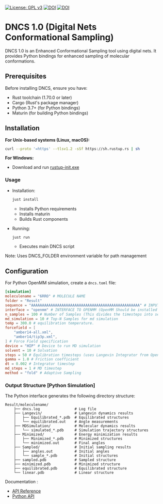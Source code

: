[![License: GPL v3](https://img.shields.io/badge/License-GPLv3-blue.svg)](https://www.gnu.org/licenses/gpl-3.0)
[![DOI](https://img.shields.io/badge/DOI-10.1039%2FD4CP01891E-blue)](https://doi.org/10.1039/D4CP01891E)
[![DOI](https://zenodo.org/badge/863510320.svg)](https://doi.org/10.5281/zenodo.14054733)
# DNCS 1.0 (Digital Nets Conformational Sampling)

DNCS 1.0 is an Enhanced Conformational Sampling tool using digital nets. It provides  Python bindings for enhanced sampling of molecular conformations.


## Prerequisites

Before installing DNCS, ensure you have:

- Rust toolchain (1.70.0 or later)
- Cargo (Rust's package manager)
- Python 3.7+ (for Python bindings)
- Maturin (for building Python bindings)

## Installation

**For Unix-based systems (Linux, macOS):**
```bash
curl --proto '=https' --tlsv1.2 -sSf https://sh.rustup.rs | sh
```

**For Windows:**
- Download and run [rustup-init.exe](https://rustup.rs)

### Usage

- Installation:

  ```bash
  just install
  ```
  - Installs Python requirements
  - Installs maturin
  - Builds Rust components

- Running:
  ```bash
  just run
  ```
  - Executes main DNCS script

Note: Uses DNCS_FOLDER environment variable for path management

## Configuration

For Python OpenMM simulation, create a `dncs.toml` file:

```toml
[simulation]
moleculename = "6RRO" # MOLECULE NAME
folder = "Result"
sequence = "AAAAAAAAAAAAAAAAAAAAAAAAAAAAAAAAAAAAAAAAAAAAAAAAAA" # INPUT SEQUENCE
interface = "openmm" # INTERFACE TO OPENMM (OpenMM Should be installed from https://openmm.org/
n_samples = 100 # Number of Samples (This divides the timesteps into segments)
md_simulation = 10 # Top-N Samples for md simulation
temp = 300.0 # equilibration temperature.
forcefield = [
    "amber14-all.xml",
    "amber14/tip3p.xml",
] # Force Field specification
device = "HIP" # Device to run MD simulation
solvent = 10 # Solvation
steps = 50 # Equlibration timesteps (uses Langevin Integrator from OpenMM)
gamma = 1.0 # Friction coefficient
dt = 0.002 # Integrator timestep
md_steps = 1 # MD timestep
method = "fold" # Adaptive Sampling
```

### Output Structure [Python Simulation]

The Python interface generates the following directory structure:
```
Result/moleculename/
    ├── dncs.log                # Log file
    ├── Langevin/               # Langevin dynamics results
    │   ├── Equilibrated_*.pdb  # Equilibrated structures
    │   └── equilibrated.out    # Angle measurements
    ├── MDSimulation/           # Molecular dynamics results
    │   └── simulated_*.pdb     # Simulation trajectory structures
    ├── Minimized/              # Energy minimization results
    │   ├── Minimized_*.pdb     # Minimized structures
    │   └── minimized.out       # Final angles
    ├── Sampled/                # Initial sampling results
    │   ├── angles.out          # Initial angles
    │   └── sample_*.pdb        # Initial structures
    ├── sampled.pdb             # Sampled structure
    ├── minimized.pdb           # Minimized structure
    ├── equilibrated.pdb        # Equilibrated structure
    └── linear.pdb              # Linear structure
```

Documentation : 
- [API Reference](docs/API_REFERENCE.md)
- [Python API](docs/PYTHON_API.md)

